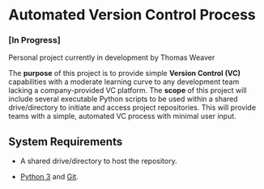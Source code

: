 # Automated Version Control Process
### [In Progress]
Personal project currently in development by Thomas Weaver

The **purpose** of this project is to provide simple **Version Control (VC)** capabilities with a moderate learning curve to any development team lacking a company-provided VC platform. The **scope** of this project will include several executable Python scripts to be used within a shared drive/directory to initiate and access project repositories. This will provide teams with a simple, automated VC process with minimal user input.

## System Requirements

- A shared drive/directory to host the repository.

- [Python 3](https://www.python.org/downloads/) and [Git](https://github.com/git-guides/install-git).
